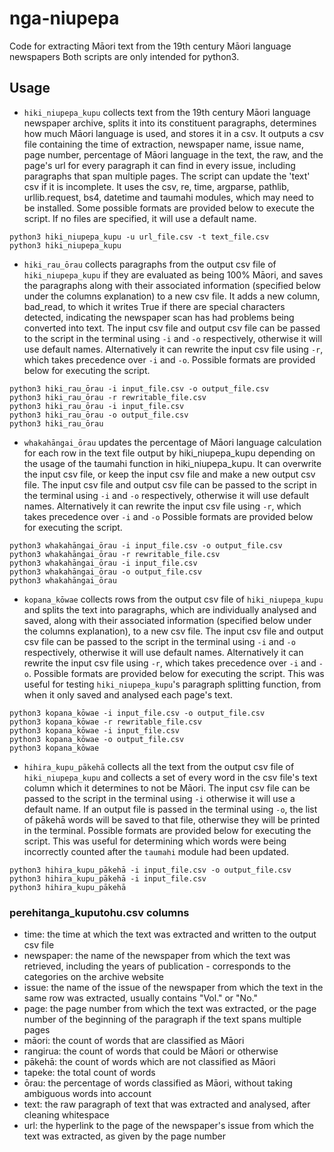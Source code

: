 # nga-niupepa
Code for extracting Māori text from the 19th century Māori language newspapers
Both scripts are only intended for python3.

## Usage
* `hiki_niupepa_kupu` collects text from the 19th century Māori language newspaper archive, splits it into its constituent paragraphs, determines how much Māori language is used, and stores it in a csv. It outputs a csv file containing the time of extraction, newspaper name, issue name, page number, percentage of Māori language in the text, the raw, and the page's url for every paragraph it can find in every issue, including paragraphs that span multiple pages. The script can update the 'text' csv if it is incomplete. It uses the csv, re, time, argparse, pathlib, urllib.request, bs4, datetime and taumahi modules, which may need to be installed. Some possible formats are provided below to execute the script. If no files are specified, it will use a default name.

```
python3 hiki_niupepa_kupu -u url_file.csv -t text_file.csv
python3 hiki_niupepa_kupu
```

* `hiki_rau_ōrau` collects paragraphs from the output csv file of `hiki_niupepa_kupu` if they are evaluated as being 100% Māori, and saves the paragraphs along with their associated information (specified below under the columns explanation) to a new csv file. It adds a new column, bad_read, to which it writes True if there are special characters detected, indicating the newspaper scan has had problems being converted into text. The input csv file and output csv file can be passed to the script in the terminal using `-i` and `-o` respectively, otherwise it will use default names. Alternatively it can rewrite the input csv file using `-r`, which takes precedence over `-i` and `-o`. Possible formats are provided below for executing the script.

```
python3 hiki_rau_ōrau -i input_file.csv -o output_file.csv
python3 hiki_rau_ōrau -r rewritable_file.csv
python3 hiki_rau_ōrau -i input_file.csv
python3 hiki_rau_ōrau -o output_file.csv
python3 hiki_rau_ōrau
```

* `whakahāngai_ōrau` updates the percentage of Māori language calculation for each row in the text file output by hiki_niupepa_kupu depending on the usage of the taumahi function in hiki_niupepa_kupu. It can overwrite the input csv file, or keep the input csv file and make a new output csv file. The input csv file and output csv file can be passed to the script in the terminal using `-i` and `-o` respectively, otherwise it will use default names. Alternatively it can rewrite the input csv file using `-r`, which takes precedence over `-i` and `-o` Possible formats are provided below for executing the script.

```
python3 whakahāngai_ōrau -i input_file.csv -o output_file.csv
python3 whakahāngai_ōrau -r rewritable_file.csv
python3 whakahāngai_ōrau -i input_file.csv
python3 whakahāngai_ōrau -o output_file.csv
python3 whakahāngai_ōrau
```

* `kopana_kōwae` collects rows from the output csv file of `hiki_niupepa_kupu` and splits the text into paragraphs, which are individually analysed and saved, along with their associated information (specified below under the columns explanation), to a new csv file. The input csv file and output csv file can be passed to the script in the terminal using `-i` and `-o` respectively, otherwise it will use default names. Alternatively it can rewrite the input csv file using `-r`, which takes precedence over `-i` and `-o`. Possible formats are provided below for executing the script. This was useful for testing `hiki_niupepa_kupu`'s paragraph splitting function, from when it only saved and analysed each page's text.

```
python3 kopana_kōwae -i input_file.csv -o output_file.csv
python3 kopana_kōwae -r rewritable_file.csv
python3 kopana_kōwae -i input_file.csv
python3 kopana_kōwae -o output_file.csv
python3 kopana_kōwae
```

* `hihira_kupu_pākehā` collects all the text from the output csv file of `hiki_niupepa_kupu` and collects a set of every word in the csv file's text column which it determines to not be Māori. The input csv file can be passed to the script in the terminal using `-i` otherwise it will use a default name. If an output file is passed in the terminal using `-o`, the list of pākehā words will be saved to that file, otherwise they will be printed in the terminal. Possible formats are provided below for executing the script. This was useful for determining which words were being incorrectly counted after the `taumahi` module had been updated.

```
python3 hihira_kupu_pākehā -i input_file.csv -o output_file.csv
python3 hihira_kupu_pākehā -i input_file.csv
python3 hihira_kupu_pākehā
```

### perehitanga_kuputohu.csv columns
* time: the time at which the text was extracted and written to the output csv file
* newspaper: the name of the newspaper from which the text was retrieved, including the years of publication - corresponds to the categories on the archive website
* issue: the name of the issue of the newspaper from which the text in the same row was extracted, usually contains "Vol." or "No."
* page: the page number from which the text was extracted, or the page number of the beginning of the paragraph if the text spans multiple pages
* māori: the count of words that are classified as Māori
* rangirua: the count of words that could be Māori or otherwise
* pākehā: the count of words which are not classified as Māori
* tapeke: the total count of words
* ōrau: the percentage of words classified as Māori, without taking ambiguous words into account
* text: the raw paragraph of text that was extracted and analysed, after cleaning whitespace
* url: the hyperlink to the page of the newspaper's issue from which the text was extracted, as given by the page number
